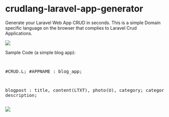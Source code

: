 # crudlang-laravel-app-generator
Generate your Laravel Web App CRUD in seconds. This is a simple Domain specific language on the browser that complies to Laravel Crud Applications. 


<img src='https://github.com/davolu/crudlang-laravel-app-generator/blob/master/assets/screenshot1.gif'/>


<p>
  Sample Code (a simple blog app):
  
  <p>
  
  <p>
  <pre>
   
#CRUD.L;
#APPNAME : blog_app;

blogpost : title, content(LTXT), photo(U), category;
category: title, description;
  </pre>
  </p>
  
  
  <img src='https://github.com/davolu/crudlang-laravel-app-generator/blob/master/assets/screenshot2.png' />
  
  

